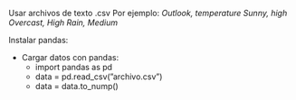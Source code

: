 Usar archivos de texto .csv
Por ejemplo:
_Outlook, temperature_
_Sunny, high_
_Overcast, High_
_Rain, Medium_
  
Instalar pandas:
- Cargar datos con pandas:
    - import pandas as pd
    - data = pd.read_csv(”archivo.csv”)
    - data = data.to_nump()
